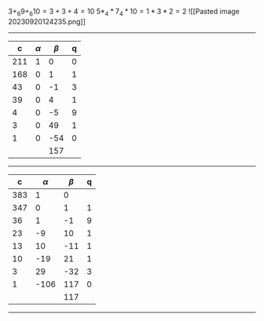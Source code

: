 $3 + _6 9 + _6 10 = 3 + 3 + 4  = 10$
$5*_4*7_4*10 = 1*3*2 = 2$
![[Pasted image 20230920124235.png]]

---


| c   | $\alpha$ | $\beta$ | q   |
| --- | -------- | ------- | --- |
| 211 | 1        | 0       | 0   |
| 168 | 0        | 1       | 1   |
| 43  | 0        | -1      | 3   |
| 39  | 0        | 4       | 1   |
| 4   | 0        | -5      | 9   |
| 3   | 0        | 49      | 1   |
| 1   | 0        | -54     | 0   |
|     |          | 157        |     |

---

| c   | $\alpha$ | $\beta$ | q   |
| --- | -------- | ------- | --- |
| 383 | 1        | 0       |     |
| 347 | 0        | 1       | 1   |
| 36  | 1        | -1      | 9   |
| 23  | -9       | 10      | 1   |
| 13  | 10       | -11     | 1   |
| 10  | -19      | 21      | 1   |
| 3   | 29       | -32     | 3   |
| 1   | -106     | 117     | 0   |
|     |          | 117     |     |


---


